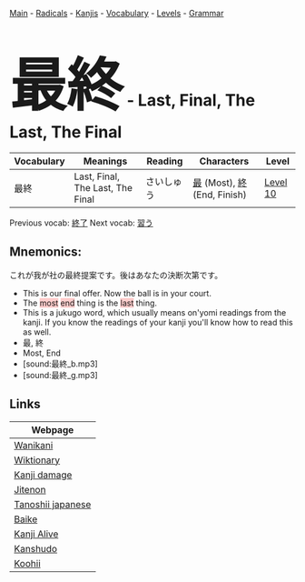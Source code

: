 <style> bigfont {font-size: 100px}</style>
[Main](../README.md) -
[Radicals](../radicals.md) -
[Kanjis](../kanjis.md) -
[Vocabulary](../vocabulary.md) -
[Levels](../levels.md) -
[Grammar](../grammar.md)
# <bigfont> 最終</bigfont> - Last, Final, The Last, The Final 

| Vocabulary | Meanings | Reading | Characters | Level |
| --- | --- | --- | --- | --- |
| 最終 | Last, Final, The Last, The Final | さいしゅう |  [最](../kanjis/最.md) (Most), [終](../kanjis/終.md) (End, Finish) | [Level 10](../levels/wk_level10.md) |

Previous vocab: [終了](終了.md) Next vocab: [習う](習う.md) 

## Mnemonics:
これが我が社の最終提案です。後はあなたの決断次第です。
* This is our final offer. Now the ball is in your court.
* The <span style="background-color:#ffcccb"> most</span> <span style="background-color:#ffcccb"> end</span> thing is the <span style="background-color:#ffcccb"> last</span> thing.
* This is a jukugo word, which usually means on'yomi readings from the kanji. If you know the readings of your kanji you'll know how to read this as well.
* 最, 終
* Most, End
* [sound:最終_b.mp3]
* [sound:最終_g.mp3]


## Links 

| Webpage |
| --- |
| [Wanikani          ](https://www.wanikani.com/kanji/最終) |
| [Wiktionary        ](https://en.wiktionary.org/wiki/最終) |
| [Kanji damage      ](http://www.kanjidamage.com/kanji/search?utf8=✓&q=最終) |
| [Jitenon           ](https://jitenon.com/kanji/最終) |
| [Tanoshii japanese ](https://www.tanoshiijapanese.com/dictionary/kanji.cfm?k=最終) |
| [Baike             ](https://baike.baidu.com/item/最終) |
| [Kanji Alive       ](https://app.kanjialive.com/最終) |
| [Kanshudo          ](https://www.kanshudo.com/searchmn?q=最終) |
| [Koohii            ](https://kanji.koohii.com/study/kanji/最終) |
